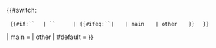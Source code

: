 {{#switch:

` {{#if:`` `
` | ``    `
` | {{#ifeq:``|`
`   | main`
`   | other`
`   }} `
` }}`

\| main = \| other \| \#default = }} <noinclude>

</noinclude>